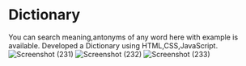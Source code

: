 # Dictionary
You can search meaning,antonyms of any word here with example is available.
Developed a Dictionary using HTML,CSS,JavaScript.
![Screenshot (231)](https://github.com/Aditya20Shaw/Dictionary/assets/115833636/36d6b82a-99c2-48fe-9f88-a1d3ecca62a7)
![Screenshot (232)](https://github.com/Aditya20Shaw/Dictionary/assets/115833636/64d63d75-961e-4bf6-bd2c-898187ee4760)
![Screenshot (233)](https://github.com/Aditya20Shaw/Dictionary/assets/115833636/4e907481-5f30-439e-b882-8d54ed2c7dfb)



